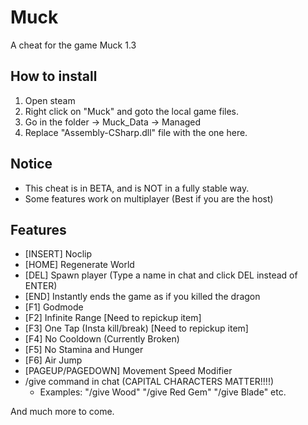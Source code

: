 # Muck
A cheat for the game Muck 1.3

## How to install
1. Open steam
2. Right click on "Muck" and goto the local game files.
3. Go in the folder -> Muck_Data -> Managed
4. Replace "Assembly-CSharp.dll" file with the one here.

## Notice
- This cheat is in BETA, and is NOT in a fully stable way.
- Some features work on multiplayer (Best if you are the host)

## Features
- [INSERT] Noclip
- [HOME] Regenerate World
- [DEL] Spawn player (Type a name in chat and click DEL instead of ENTER)
- [END] Instantly ends the game as if you killed the dragon
- [F1] Godmode
- [F2] Infinite Range [Need to repickup item]
- [F3] One Tap (Insta kill/break) [Need to repickup item]
- [F4] No Cooldown (Currently Broken)
- [F5] No Stamina and Hunger
- [F6] Air Jump
- [PAGEUP/PAGEDOWN] Movement Speed Modifier
- /give command in chat (CAPITAL CHARACTERS MATTER!!!!)
  - Examples: "/give Wood" "/give Red Gem" "/give Blade" etc.

And much more to come.
